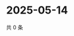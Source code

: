 # 2025-05-14

共 0 条

<!-- BEGIN ZHIHUQUESTIONS -->
<!-- 最后更新时间 Wed May 14 2025 02:15:53 GMT+0800 (China Standard Time) -->

<!-- END ZHIHUQUESTIONS -->
